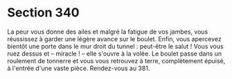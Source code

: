 # Section 340

La peur vous donne des ailes et malgré la fatigue de vos jambes, vous réussissez à garder
une légère avance sur le boulet. Enfin, vous apercevez bientôt une porte dans le mur droit
du tunnel : peut-être le salut ! Vous vous ruez dessus et – miracle ! – elle s'ouvre à la
volée. Le boulet passe dans un roulement de tonnerre et vous vous retrouvez à terre,
complètement épuisé, à l'entrée d'une vaste pièce. Rendez-vous au 381.